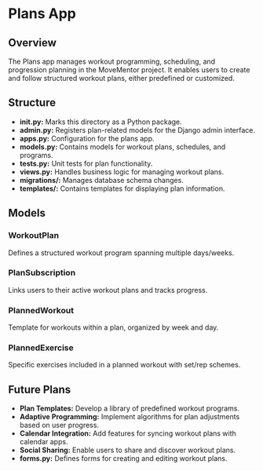 # Plans App

## Overview
The Plans app manages workout programming, scheduling, and progression planning in the MoveMentor project. It enables users to create and follow structured workout plans, either predefined or customized.

## Structure

- **__init__.py:** Marks this directory as a Python package.
- **admin.py:** Registers plan-related models for the Django admin interface.
- **apps.py:** Configuration for the plans app.
- **models.py:** Contains models for workout plans, schedules, and programs.
- **tests.py:** Unit tests for plan functionality.
- **views.py:** Handles business logic for managing workout plans.
- **migrations/:** Manages database schema changes.
- **templates/:** Contains templates for displaying plan information.

## Models

### WorkoutPlan
Defines a structured workout program spanning multiple days/weeks.

### PlanSubscription
Links users to their active workout plans and tracks progress.

### PlannedWorkout
Template for workouts within a plan, organized by week and day.

### PlannedExercise
Specific exercises included in a planned workout with set/rep schemes.

## Future Plans
- **Plan Templates:** Develop a library of predefined workout programs.
- **Adaptive Programming:** Implement algorithms for plan adjustments based on user progress.
- **Calendar Integration:** Add features for syncing workout plans with calendar apps.
- **Social Sharing:** Enable users to share and discover workout plans.
- **forms.py:** Defines forms for creating and editing workout plans.